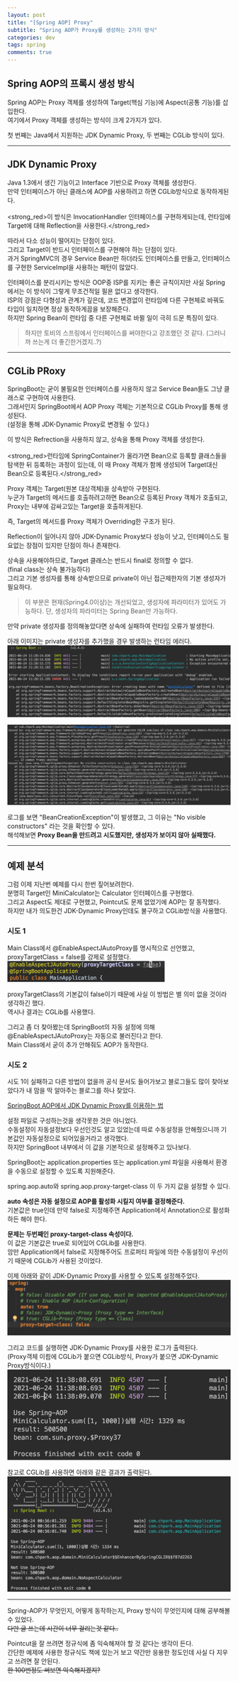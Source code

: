 ```yaml
---
layout: post
title: "[Spring AOP] Proxy"
subtitle: "Spring AOP가 Proxy를 생성하는 2가지 방식"
categories: dev
tags: spring
comments: true
---
```


## Spring AOP의 프록시 생성 방식

Spring AOP는 Proxy 객체를 생성하여 Target(핵심 기능)에 Aspect(공통 기능)를 삽입한다.  
여기에서 Proxy 객체를 생성하는 방식이 크게 2가지가 있다.  

첫 번째는 Java에서 지원하는 JDK Dynamic Proxy, 두 번째는 CGLib 방식이 있다.  

---

## JDK Dynamic Proxy

Java 1.3에서 생긴 기능이고 Interface 기반으로 Proxy 객체를 생성한다.  
만약 인터페이스가 아닌 클래스에 AOP를 사용하려고 하면 CGLib방식으로 동작하게된다.  
<br/>
<strong_red>이 방식은 InvocationHandler 인터페이스를 구현하게되는데, 런타임에 Target에 대해 Reflection을 사용한다.</strong_red>  
  
따라서 다소 성능이 떨어지는 단점이 있다.  
그리고 Target이 반드시 인터페이스를 구현해야 하는 단점이 있다.  
과거 SpringMVC의 경우 Service Bean만 하더라도 인터페이스를 만들고, 인터페이스를 구현한 ServiceImpl을 사용하는 패턴이 많았다.  

인터페이스를 분리시키는 방식은 OOP중 ISP를 지키는 좋은 규칙이지만 사실 Spring에서는 이 방식이 그렇게 무조건적일 필욘 없다고 생각한다.  
ISP의 강점은 다형성과 관계가 깊은데, 코드 변경없이 런타임에 다른 구현체로 바꿔도 타입이 일치하면 정상 동작하게끔을 보장해준다.  
하지만 Spring Bean이 런타임 중 다른 구현체로 바뀔 일이 극히 드문 특징이 있다.  
> 하지만 토비의 스프링에서 인터페이스를 써야한다고 강조했던 것 같다. (그러니까 쓰는게 더 좋긴한거겠지..?)  

---

## CGLib PRoxy

SpringBoot는 굳이 불필요한 인터페이스를 사용하지 않고 Service Bean들도 그냥 클래스로 구현하여 사용한다.  
그래서인지 SpringBoot에서 AOP Proxy 객체는 기본적으로 CGLib Proxy를 통해 생성된다.  
(설정을 통해 JDK-Dynamic Proxy로 변경될 수 있다.)  

이 방식은 Refrection을 사용하지 않고, 상속을 통해 Proxy 객체를 생성한다.  
<br/>
<strong_red>런타임에 SpringContainer가 올라가면 Bean으로 등록할 클래스들을 탐색한 뒤 등록하는 과정이 있는데, 이 때 Proxy 객체가 함께 생성되어 Target대신 Bean으로 등록된다.</strong_red>  
  
Proxy 객체는 Target(원본 대상객체)을 상속받아 구현된다.  
누군가 Target의 메서드를 호출하려고하면 Bean으로 등록된 Proxy 객체가 호출되고, Proxy는 내부에 감싸고있는 Target을 호출하게된다.  

즉, Target의 메서드를 Proxy 객체가 Overriding한 구조가 된다.  

Reflection이 일어나지 않아 JDK-Dynamic Proxy보다 성능이 낫고, 인터페이스도 필요없는 장점이 있지만 단점이 하나 존재한다.  

상속을 사용해야하므로, Target 클래스는 반드시 final로 정의할 수 없다.  
(final class는 상속 불가능하다)  
그리고 기본 생성자를 통해 상속받으므로 private이 아닌 접근제한자의 기본 생성자가 필요하다.
> 이 부분은 현재(Spring4.0이상)는 개선되었고, 생성자에 파라미터가 있어도 가능하다. 단, 생성자의 파라미터는 Spring Bean만 가능하다.  

만약 private 생성자를 정의해놓았다면 상속에 실패하여 런타임 오류가 발생한다.  

아래 이미지는 private 생성자를 추가했을 경우 발생하는 런타임 에러다.  
![Alt](/assets/img/dev/spring/dev-spring-aop-cglib-fail-log1.png)

![Alt](/assets/img/dev/spring/dev-spring-aop-cglib-fail-log2.png)

로그를 보면 "BeanCreationException"이 발생했고, 그 이유는 "No visible constructors" 라는 것을 확인할 수 있다.  
해석해보면 __Proxy Bean을 만드려고 시도했지만, 생성자가 보이지 않아 실패했다.__  

---

## 예제 분석  

그럼 이제 지난번 예제를 다시 한번 짚어보려한다.  
분명히 Target인 MiniCalculator는 Calculator 인터페이스를 구현했다.  
그리고 Aspect도 제대로 구현했고, Pointcut도 문제 없었기에 AOP는 잘 동작했다.  
하지만 내가 의도한건 JDK-Dynamic Proxy인데도 불구하고 CGLib방식을 사용했다.  

### 시도 1

Main Class에서 @EnableAspectJAutoProxy를 명시적으로 선언했고, proxyTargetClass = false를 강제로 설정했다.  
![Alt](/assets/img/dev/spring/dev-spring-aop-EnableAspectJAutoProxy-proxyTargetClass-false.png)

proxyTargetClass의 기본값이 false이기 때문에 사실 이 방법은 별 의미 없을 것이라 생각하긴 했다.  
역시나 결과는 CGLib를 사용했다.  

그리고 좀 더 찾아봤는데 SpringBoot의 자동 설정에 의해 @EnableAspectJAutoProxy는 자동으로 불러진다고 한다.  
Main Class에서 굳이 추가 안해줘도 AOP가 동작한다.  

### 시도 2

시도 1이 실패하고 다른 방법이 없을까 공식 문서도 들어가보고 블로그들도 많이 찾아보았다가 내 맘을 딱 알아주는 블로그를 하나 찾았다.  

[SpringBoot AOP에서 JDK Dynamic Proxy를 이용하는 법](https://multifrontgarden.tistory.com/m/282?category=799626)

설정 파일로 구성하는것을 생각못한 것은 아니었다.  
수동설정이 자동설정보다 우선인것도 알고 있었는데 따로 수동설정을 안해줬으니까 기본값인 자동설정으로 되어있을거라고 생각했다.  
하지만 SpringBoot 내부에서 이 값을 기본적으로 설정해주고 있나보다.  

SpringBoot는 application.properties 또는 application.yml 파일을 사용해서 환경을 수동으로 설정할 수 있도록 지원해준다.  

spring.aop.auto와 spring.aop.proxy-target-class 이 두 가지 값을 설정할 수 있다.

__auto 속성은 자동 설정으로 AOP를 활성화 시킬지 여부를 결정해준다.__  
기본값은 true인데 만약 false로 지정해주면 Application에서 Annotation으로 활성화하든 해야 한다.  

__문제는 두번째인 proxy-target-class 속성이다.__  
이 값은 기본값은 true로 되어있어 CGLib를 사용한다.  
암만 Application에서 false로 지정해주어도 프로퍼티 파일에 의한 수동설정이 우선이기 때문에 CGLib가 사용된 것이었다.  

이제 아래와 같이 JDK-Dynamic Proxy를 사용할 수 있도록 설정해주었다.  
![Alt](/assets/img/dev/spring/dev-spring-aop-properties-file-aop-setting.png)

그리고 코드를 실행하면 JDK-Dynamic Proxy를 사용한 로그가 출력된다.  
(Proxy객체 이릠에 CGLib가 붙으면 CGLib방식, Proxy가 붙으면 JDK-Dynamic Proxy방식이다.)  
![Alt](/assets/img/dev/spring/dev-spring-aop-jdk-dynamic-proxy-result.png)

참고로 CGLib를 사용하면 아래와 같은 결과가 출력된다.  
![Alt](/assets/img/dev/spring/dev-spring-aop-cglib-result.png)

---

Spring-AOP가 무엇인지, 어떻게 동작하는지, Proxy 방식이 무엇인지에 대해 공부해볼 수 있었다.  
~~다만 글 쓰는데 시간이 너무 걸리는것 같다..~~  

Pointcut을 잘 쓰려면 정규식에 좀 익숙해져야 할 것 같다는 생각이 든다.  
간단한 예제에 사용한 정규식도 책에 있는거 보고 약간만 응용한 정도인데 사실 다 지우고 쓰려면 잘 안된다.  
~~한 100번정도 써보면 익숙해지겠지?~~  
